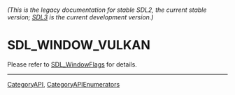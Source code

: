 ###### (This is the legacy documentation for stable SDL2, the current stable version; [SDL3](https://wiki.libsdl.org/SDL3/) is the current development version.)
# SDL_WINDOW_VULKAN

Please refer to [SDL_WindowFlags](SDL_WindowFlags) for details.

----
[CategoryAPI](CategoryAPI), [CategoryAPIEnumerators](CategoryAPIEnumerators)

